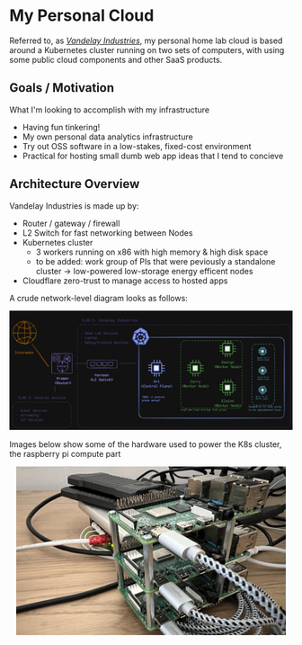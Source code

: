 # My Personal Cloud
Referred to, as [*Vandelay Industries*](https://www.youtube.com/watch?v=Ugx06TlVyw4]), my personal home lab cloud is based around a Kubernetes cluster running on two sets of computers, with using some public cloud components and other SaaS products.

## Goals / Motivation
What I'm looking to accomplish with my infrastructure
- Having fun tinkering!
- My own personal data analytics infrastructure
- Try out OSS software in a low-stakes, fixed-cost environment
- Practical for hosting small dumb web app ideas that I tend to concieve


## Architecture Overview
Vandelay Industries is made up by:
- Router / gateway / firewall
- L2 Switch for fast networking between Nodes
- Kubernetes cluster 
  - 3 workers running on x86 with high memory & high disk space
  - to be added: work group of PIs that were peviously a standalone cluster -> low-powered low-storage energy efficent nodes
- Cloudflare zero-trust to manage access to hosted apps

A crude network-level diagram looks as follows:
<p align="center">
<img src="images/architecture_network.png" width="1024"/>
</p>

Images below show some of the hardware used to power the K8s cluster, the raspberry pi compute part
<p align="center">
    <img src="images/hardware.jpg" width="480"/>
</p>
